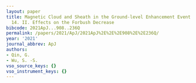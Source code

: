 ```yaml
---
layout: paper
title: Magnetic Cloud and Sheath in the Ground-level Enhancement Event of 2000 July
  14. II. Effects on the Forbush Decrease
bibcode: 2021ApJ...908..236Q
permalink: /papers/2021/ApJ/2021ApJ%2E%2E%2E908%2E%2E236Q/
year: '2021'
journal_abbrev: ApJ
authors:
- Qin, G.
- Wu, S. -S.
vso_source_keys: {}
vso_instrument_keys: {}
---
```


